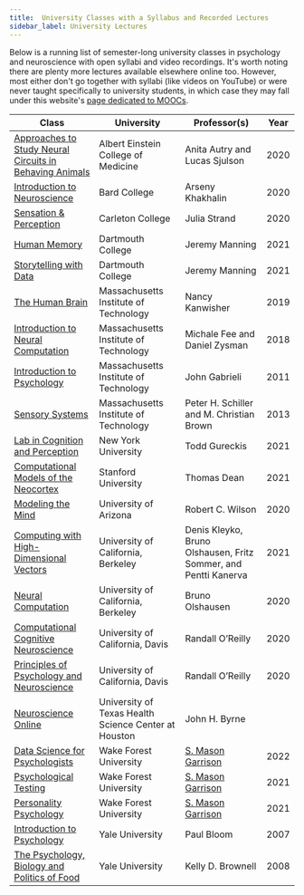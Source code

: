 ```yaml
---
title:  University Classes with a Syllabus and Recorded Lectures
sidebar_label: University Lectures
---
```


Below is a running list of semester-long university classes in psychology and neuroscience with open syllabi and video recordings. It's worth noting there are plenty more lectures available elsewhere online too. However, most either don't go together with syllabi (like videos on YouTube) or were never taught specifically to university students, in which case they may fall under this website's [page dedicated to MOOCs](/online-learning-opportunities/moocs).

| Class | University | Professor(s) | Year |
|----------|---------|--------------|------|
| [Approaches to Study Neural Circuits in Behaving Animals](https://github.com/SjulsonLab/methods_class) | Albert Einstein College of Medicine | Anita Autry and Lucas Sjulson | 2020 |
| [Introduction to Neuroscience](https://github.com/khakhalin/Teaching/blob/master/Intro_Neuroscience/readings_neuro.md) | Bard College | Arseny Khakhalin | 2020 |
| [Sensation & Perception](https://tinyurl.com/SandP-Strand) | Carleton College | Julia Strand | 2020 |
| [Human Memory](https://github.com/ContextLab/human-memory) | Dartmouth College | Jeremy Manning | 2021 |
| [Storytelling with Data](https://github.com/ContextLab/storytelling-with-data) | Dartmouth College | Jeremy Manning | 2021 |
| [The Human Brain](https://ocw.mit.edu/courses/brain-and-cognitive-sciences/9-13-the-human-brain-spring-2019) | Massachusetts Institute of Technology | Nancy Kanwisher | 2019 |
| [Introduction to Neural Computation](https://ocw.mit.edu/courses/brain-and-cognitive-sciences/9-40-introduction-to-neural-computation-spring-2018/) | Massachusetts Institute of Technology | Michale Fee and Daniel Zysman | 2018 |
| [Introduction to Psychology](https://ocw.mit.edu/courses/brain-and-cognitive-sciences/9-00sc-introduction-to-psychology-fall-2011) | Massachusetts Institute of Technology | John Gabrieli | 2011 |
| [Sensory Systems](https://ocw.mit.edu/courses/brain-and-cognitive-sciences/9-04-sensory-systems-fall-2013) | Massachusetts Institute of Technology | Peter H. Schiller and M. Christian Brown | 2013 |
| [Lab in Cognition and Perception](https://gureckislab.org/courses/spring21/labincp) | New York University | Todd Gureckis | 2021 |
| [Computational Models of the Neocortex](https://web.stanford.edu/class/cs379c) | Stanford University | Thomas Dean | 2021 |
| [Modeling the Mind](http://u.arizona.edu/~bob/web_NSCS344) | University of Arizona | Robert C. Wilson | 2020 |
| [Computing with High-Dimensional Vectors](https://redwood.berkeley.edu/courses/computing-with-high-dimensional-vectors) | University of California, Berkeley | Denis Kleyko, Bruno Olshausen, Fritz Sommer, and Pentti Kanerva | 2021 |
| [Neural Computation](https://redwood.berkeley.edu/courses/vs265) | University of California, Berkeley | Bruno Olshausen | 2020 |
| [Computational Cognitive Neuroscience](https://compcogneuro.org) | University of California, Davis | Randall O’Reilly | 2020 |
| [Principles of Psychology and Neuroscience](https://principlesofpsych.org) | University of California, Davis | Randall O’Reilly | 2020 |
| [Neuroscience Online](https://nba.uth.tmc.edu/neuroscience) | University of Texas Health Science Center at Houston | John H. Byrne	| |
| [Data Science for Psychologists](https://datascience4psych.github.io/DataScience4Psych) | Wake Forest University | [S. Mason Garrison](https://github.com/smasongarrison) | 2022 |
| [Psychological Testing](https://r-computing-lab.github.io/psychtesting) | Wake Forest University | [S. Mason Garrison](https://github.com/smasongarrison) | 2021 |
| [Personality Psychology](https://smasongarrison.github.io/personality/) | Wake Forest University | [S. Mason Garrison](https://github.com/smasongarrison) | 2021 |
| [Introduction to Psychology](https://oyc.yale.edu/NODE/231) | Yale University | Paul Bloom | 2007 |
| [The Psychology, Biology and Politics of Food](https://oyc.yale.edu/NODE/236) | Yale University | Kelly D. Brownell | 2008 |
